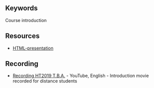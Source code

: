 ## Keywords
Course introduction

## Resources
- [HTML-presentation](https://rawgit.com/1dv523/syllabus/master/lectures/00/index.html#/)

## Recording
- [Recording HT2019 T.B.A.]() - YouTube, English - Introduction movie recorded for distance students

